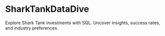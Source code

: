 # SharkTankDataDive
Explore Shark Tank investments with SQL. Uncover insights, success rates, and industry preferences.
